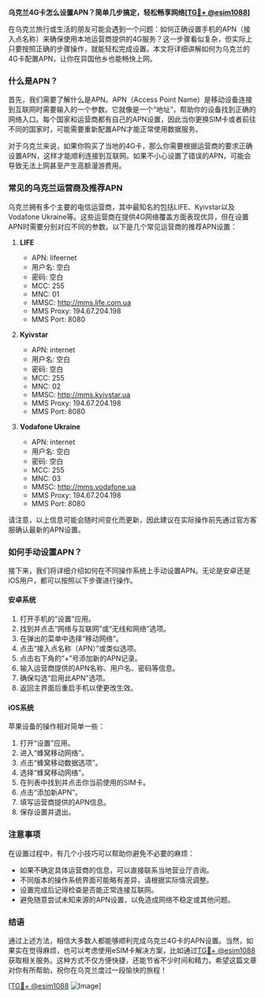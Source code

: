 **乌克兰4G卡怎么设置APN？简单几步搞定，轻松畅享网络[[TG💪+ @esim1088](https://t.me/s/esim1088)]**

在乌克兰旅行或生活的朋友可能会遇到一个问题：如何正确设置手机的APN（接入点名称）来确保使用本地运营商提供的4G服务？这一步骤看似复杂，但实际上只要按照正确的步骤操作，就能轻松完成设置。本文将详细讲解如何为乌克兰的4G卡配置APN，让你在异国他乡也能畅快上网。

### 什么是APN？

首先，我们需要了解什么是APN。APN（Access Point Name）是移动设备连接到互联网时需要输入的一个参数。它就像是一个“地址”，帮助你的设备找到正确的网络入口。每个国家和运营商都有自己的APN设置，因此当你更换SIM卡或者前往不同的国家时，可能需要重新配置APN才能正常使用数据服务。

对于乌克兰来说，如果你购买了当地的4G卡，那么你需要根据运营商的要求正确设置APN，这样才能顺利连接到互联网。如果不小心设置了错误的APN，可能会导致无法上网甚至产生高额漫游费用。

### 常见的乌克兰运营商及推荐APN

乌克兰拥有多个主要的电信运营商，其中最知名的包括LIFE、Kyivstar以及Vodafone Ukraine等。这些运营商在提供4G网络覆盖方面表现优异，但在设置APN时需要分别对应不同的参数。以下是几个常见运营商的推荐APN设置：

1. **LIFE**
   - APN: lifeernet
   - 用户名: 空白
   - 密码: 空白
   - MCC: 255
   - MNC: 01
   - MMSC: http://mms.life.com.ua
   - MMS Proxy: 194.67.204.198
   - MMS Port: 8080

2. **Kyivstar**
   - APN: internet
   - 用户名: 空白
   - 密码: 空白
   - MCC: 255
   - MNC: 02
   - MMSC: http://mms.kyivstar.ua
   - MMS Proxy: 194.67.204.198
   - MMS Port: 8080

3. **Vodafone Ukraine**
   - APN: internet
   - 用户名: 空白
   - 密码: 空白
   - MCC: 255
   - MNC: 03
   - MMSC: http://mms.vodafone.ua
   - MMS Proxy: 194.67.204.198
   - MMS Port: 8080

请注意，以上信息可能会随时间变化而更新，因此建议在实际操作前先通过官方客服确认最新的APN设置。

### 如何手动设置APN？

接下来，我们将详细介绍如何在不同操作系统上手动设置APN。无论是安卓还是iOS用户，都可以按照以下步骤进行操作。

#### 安卓系统

1. 打开手机的“设置”应用。
2. 找到并点击“网络与互联网”或“无线和网络”选项。
3. 在弹出的菜单中选择“移动网络”。
4. 点击“接入点名称（APN）”或类似选项。
5. 点击右下角的“+”号添加新的APN记录。
6. 输入运营商提供的APN名称、用户名、密码等信息。
7. 确保勾选“启用此APN”选项。
8. 返回主界面后重启手机以使更改生效。

#### iOS系统

苹果设备的操作相对简单一些：

1. 打开“设置”应用。
2. 进入“蜂窝移动网络”。
3. 点击“蜂窝移动数据选项”。
4. 选择“蜂窝移动网络”。
5. 在列表中找到并点击你当前使用的SIM卡。
6. 点击“添加新APN”。
7. 填写运营商提供的APN信息。
8. 保存设置并退出。

### 注意事项

在设置过程中，有几个小技巧可以帮助你避免不必要的麻烦：

- 如果不确定具体运营商的信息，可以直接联系当地营业厅咨询。
- 不同版本的操作系统界面可能略有差异，请根据实际情况调整。
- 设置完成后记得检查是否能正常连接互联网。
- 避免随意尝试未知来源的APN设置，以免造成网络不稳定或其他问题。

### 结语

通过上述方法，相信大多数人都能够顺利完成乌克兰4G卡的APN设置。当然，如果实在觉得麻烦，也可以考虑使用eSIM卡解决方案，比如通过[TG💪+ @esim1088](https://t.me/s/esim1088)获取相关服务。这种方式不仅方便快捷，还能节省不少时间和精力。希望这篇文章对你有所帮助，祝你在乌克兰度过一段愉快的旅程！

[[TG💪+ @esim1088](https://t.me/s/esim1088) ![Image](https://i.postimg.cc/4NQfJmqS/Snipaste-2025-05-13-00-14-12.png)]